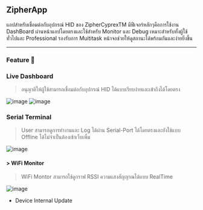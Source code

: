  ## ZipherApp
แอปสำหรับเชื่อมต่อกับอุปกรณ์ HID ของ ZipherCyprexTM มีฟีเจอร์หลักๆคือการใช้งาน DashBoard ผ่านหน้าแอปโดยตรงและใช้สำหรับ Monitor และ Debug เหมาะสำหรับทั้งผู้ใช้ทั่วไปและ Professional รองรับการ Muititask หน้าจอช่วยให้ดูสถานะได้พร้อมกันและง่ายยิ่งขึ้น

---

### Feature 🎱
### Live Dashboard
> อนุญาติให้ผู้ใช้สามารถเชื่อมต่อกับอุปกรณ์ HID ได้แบบเรียบง่ายและเข้าถึงได้โดยตรง

![image](https://github.com/user-attachments/assets/9a69fbee-dab2-4f58-bf7d-fea9f9aac24d)
![image](https://github.com/user-attachments/assets/6c72b247-c729-45ea-9299-227e640bc081)



### Serial Terminal
> User สามารถดูการทำงานและ Log ได้ผ่าน Serial-Port ได้โดยตรงและยังใช้แบบ Offline ได้ไม่จำเป็นต้องเข้าเว็บเพื่ม

![image](https://github.com/user-attachments/assets/4400f203-97a6-4bfc-b5cb-ffb61f40414b)



#### > WiFi Monitor
> WiFi Montor สามารถใช้ดูกราฟ RSSI ความแสงสัญญาณได้แบบ RealTime

![image](https://github.com/user-attachments/assets/9399d659-15d8-442d-bbca-3a80bd6064c9)



- Device Internal Update
